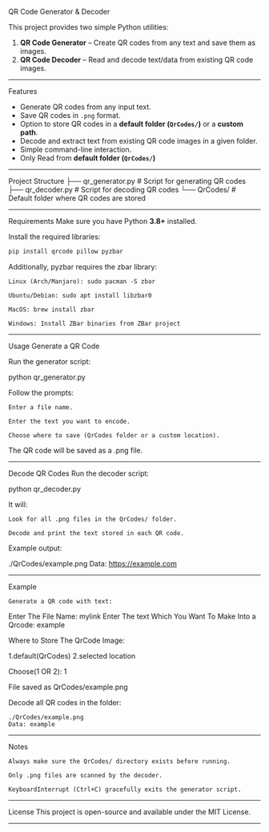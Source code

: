 QR Code Generator & Decoder

This project provides two simple Python utilities:
1. **QR Code Generator** – Create QR codes from any text and save them as images.
2. **QR Code Decoder** – Read and decode text/data from existing QR code images.

---

Features
- Generate QR codes from any input text.
- Save QR codes in `.png` format.
- Option to store QR codes in a **default folder (`QrCodes/`)** or a **custom path**.
- Decode and extract text from existing QR code images in a given folder.
- Simple command-line interaction.
- Only Read from **default folder (`QrCodes/`)** 

---

Project Structure
├── qr_generator.py # Script for generating QR codes
├── qr_decoder.py # Script for decoding QR codes
└── QrCodes/ # Default folder where QR codes are stored


---

Requirements
Make sure you have Python **3.8+** installed.

Install the required libraries:
```bash
pip install qrcode pillow pyzbar
```
Additionally, pyzbar requires the zbar library:

    Linux (Arch/Manjaro): sudo pacman -S zbar

    Ubuntu/Debian: sudo apt install libzbar0

    MacOS: brew install zbar

    Windows: Install ZBar binaries from ZBar project

---

Usage
Generate a QR Code

Run the generator script:

python qr_generator.py

Follow the prompts:

    Enter a file name.

    Enter the text you want to encode.

    Choose where to save (QrCodes folder or a custom location).

The QR code will be saved as a .png file.

---

Decode QR Codes
Run the decoder script:

python qr_decoder.py

It will:

    Look for all .png files in the QrCodes/ folder.

    Decode and print the text stored in each QR code.

Example output:

 ./QrCodes/example.png
 Data: https://example.com

---

Example

    Generate a QR code with text:

Enter The File Name: mylink
Enter The text Which You Want To Make Into a Qrcode:
example

Where to Store The QrCode Image:

1.default(QrCodes)
2.selected location

Choose(1 OR 2): 1

File saved as QrCodes/example.png

Decode all QR codes in the folder:

    ./QrCodes/example.png
    Data: example

---

Notes

    Always make sure the QrCodes/ directory exists before running.

    Only .png files are scanned by the decoder.

    KeyboardInterrupt (Ctrl+C) gracefully exits the generator script.

---

License
This project is open-source and available under the MIT License.

---
